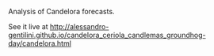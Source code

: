 Analysis of Candelora forecasts.

See it live at http://alessandro-gentilini.github.io/candelora_ceriola_candlemas_groundhog-day/candelora.html
